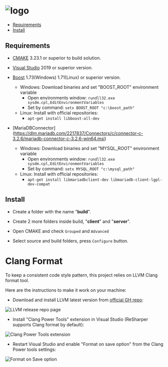 # ![logo](https://hpscds.com/wp-content/uploads/2019/04/c-plus-plus-logo.png) 

* [Requirements](#requirements)
* [Install](#install)
  

## Requirements

- [CMAKE](https://cmake.org/download/) 3.23.1 or superior to build solution.

- [Visual Studio](https://visualstudio.microsoft.com/) 2019 or superior version.

- [Boost](https://sourceforge.net/projects/boost/files/boost-binaries/) 1.73(Windows) 1.71(Linux) or superior version.

  - Windows: Download binaries and set "BOOST_ROOT" environment variable
    - Open environments window: `rundll32.exe sysdm.cpl,EditEnvironmentVariables`
    - Set by command: `setx BOOST_ROOT "c:\boost_path"`
  - Linux: Install with official repositories:
    - `apt-get install libboost-all-dev`

- [MariaDBConnector] (https://dlm.mariadb.com/2217837/Connectors/c/connector-c-3.2.6/mariadb-connector-c-3.2.6-win64.msi)
  - Windows: Download binaries and set "MYSQL_ROOT" environment variable
    - Open environments window: `rundll32.exe sysdm.cpl,EditEnvironmentVariables`
    - Set by command: `setx MYSQL_ROOT "c:\mysql_path"`
  - Linux: Install with official repositories:
    - `apt-get install libmariadbclient-dev libmariadb-client-lgpl-dev-compat`

## Install

- Create a folder with the name "**build**".

- Create 2 more folders inside build, "**client**" and "**server**".

- Open CMAKE and check `Grouped` and `Advanced`

- Select source and build folders, press `Configure` button.

# Clang Format

To keep a consistent code style pattern, this project relies on LLVM Clang format tool.

Here are the instructions to make it work on your machine:

- Download and install LLVM latest version from [official GH repo](https://github.com/llvm/llvm-project/releases/tag/llvmorg-13.0.0):

![LLVM release repo page](./images/llvmRelease.JPG)

- Install "Clang Power Tools" extension in Visual Studio (ReSharper supports Clang format by default):

![Clang Power Tools extension](./images/ClangExtension.JPG)

- Restart Visual Studio and enable "Format on save option" from the Clang Power tools settings:

![Format on Save option](./images/FormatOnSave.JPG)
